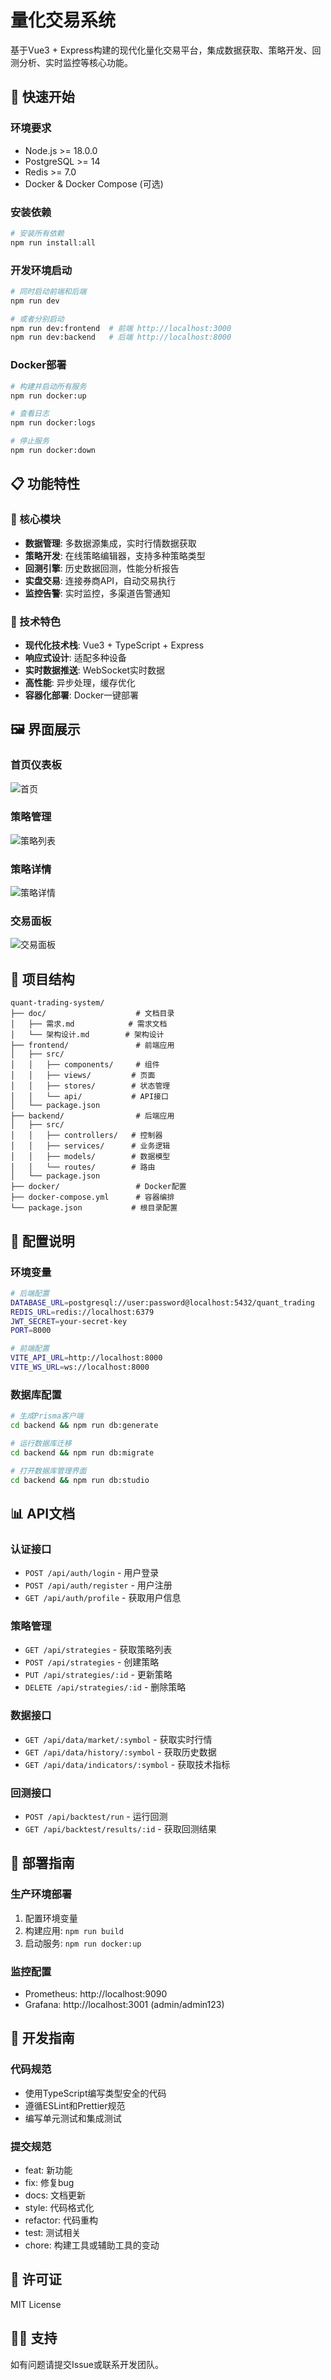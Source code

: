 # 量化交易系统

基于Vue3 + Express构建的现代化量化交易平台，集成数据获取、策略开发、回测分析、实时监控等核心功能。

## 🚀 快速开始

### 环境要求
- Node.js >= 18.0.0
- PostgreSQL >= 14
- Redis >= 7.0
- Docker & Docker Compose (可选)

### 安装依赖
```bash
# 安装所有依赖
npm run install:all
```

### 开发环境启动
```bash
# 同时启动前端和后端
npm run dev

# 或者分别启动
npm run dev:frontend  # 前端 http://localhost:3000
npm run dev:backend   # 后端 http://localhost:8000
```

### Docker部署
```bash
# 构建并启动所有服务
npm run docker:up

# 查看日志
npm run docker:logs

# 停止服务
npm run docker:down
```

## 📋 功能特性

### 🔧 核心模块
- **数据管理**: 多数据源集成，实时行情数据获取
- **策略开发**: 在线策略编辑器，支持多种策略类型
- **回测引擎**: 历史数据回测，性能分析报告
- **实盘交易**: 连接券商API，自动交易执行
- **监控告警**: 实时监控，多渠道告警通知

### 🎯 技术特色
- **现代化技术栈**: Vue3 + TypeScript + Express
- **响应式设计**: 适配多种设备
- **实时数据推送**: WebSocket实时数据
- **高性能**: 异步处理，缓存优化
- **容器化部署**: Docker一键部署

## 🖼️ 界面展示

### 首页仪表板
![首页](images/readme/首页.png)

### 策略管理
![策略列表](images/readme/策略列表.png)

### 策略详情
![策略详情](images/readme/策略详情.png)

### 交易面板
![交易面板](images/readme/交易面板.png)

## 📁 项目结构

```
quant-trading-system/
├── doc/                    # 文档目录
│   ├── 需求.md            # 需求文档
│   └── 架构设计.md        # 架构设计
├── frontend/               # 前端应用
│   ├── src/
│   │   ├── components/     # 组件
│   │   ├── views/         # 页面
│   │   ├── stores/        # 状态管理
│   │   └── api/           # API接口
│   └── package.json
├── backend/                # 后端应用
│   ├── src/
│   │   ├── controllers/   # 控制器
│   │   ├── services/      # 业务逻辑
│   │   ├── models/        # 数据模型
│   │   └── routes/        # 路由
│   └── package.json
├── docker/                 # Docker配置
├── docker-compose.yml      # 容器编排
└── package.json           # 根目录配置
```

## 🔧 配置说明

### 环境变量
```bash
# 后端配置
DATABASE_URL=postgresql://user:password@localhost:5432/quant_trading
REDIS_URL=redis://localhost:6379
JWT_SECRET=your-secret-key
PORT=8000

# 前端配置
VITE_API_URL=http://localhost:8000
VITE_WS_URL=ws://localhost:8000
```

### 数据库配置
```bash
# 生成Prisma客户端
cd backend && npm run db:generate

# 运行数据库迁移
cd backend && npm run db:migrate

# 打开数据库管理界面
cd backend && npm run db:studio
```

## 📊 API文档

### 认证接口
- `POST /api/auth/login` - 用户登录
- `POST /api/auth/register` - 用户注册
- `GET /api/auth/profile` - 获取用户信息

### 策略管理
- `GET /api/strategies` - 获取策略列表
- `POST /api/strategies` - 创建策略
- `PUT /api/strategies/:id` - 更新策略
- `DELETE /api/strategies/:id` - 删除策略

### 数据接口
- `GET /api/data/market/:symbol` - 获取实时行情
- `GET /api/data/history/:symbol` - 获取历史数据
- `GET /api/data/indicators/:symbol` - 获取技术指标

### 回测接口
- `POST /api/backtest/run` - 运行回测
- `GET /api/backtest/results/:id` - 获取回测结果

## 🚀 部署指南

### 生产环境部署
1. 配置环境变量
2. 构建应用: `npm run build`
3. 启动服务: `npm run docker:up`

### 监控配置
- Prometheus: http://localhost:9090
- Grafana: http://localhost:3001 (admin/admin123)

## 🤝 开发指南

### 代码规范
- 使用TypeScript编写类型安全的代码
- 遵循ESLint和Prettier规范
- 编写单元测试和集成测试

### 提交规范
- feat: 新功能
- fix: 修复bug
- docs: 文档更新
- style: 代码格式化
- refactor: 代码重构
- test: 测试相关
- chore: 构建工具或辅助工具的变动

## 📝 许可证

MIT License

## 🙋‍♂️ 支持

如有问题请提交Issue或联系开发团队。